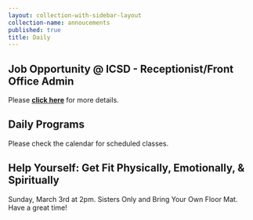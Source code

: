 ```yaml
---
layout: collection-with-sidebar-layout
collection-name: annoucements
published: true
title: Daily
---
```

## Job Opportunity @ ICSD - Receptionist/Front Office Admin
Please [**click here**](http://www.icsd.org/events/icsd-job-opportunity-receptionist-front-office-admin) for more details.


## Daily Programs
Please check the calendar for scheduled classes.

## Help Yourself: Get Fit Physically, Emotionally, & Spiritually
Sunday, March 3rd at 2pm. Sisters Only and Bring Your Own Floor Mat.
Have a great time!

